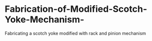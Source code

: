 # Fabrication-of-Modified-Scotch-Yoke-Mechanism-
Fabricating a  scotch yoke modified with rack and pinion mechanism 
